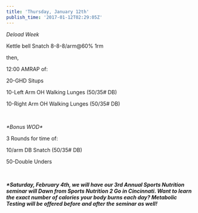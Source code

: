 ```yaml
---
title: 'Thursday, January 12th'
publish_time: '2017-01-12T02:29:05Z'
---
```


*Deload Week*

Kettle bell Snatch 8-8-8/arm\@60% 1rm

then,

12:00 AMRAP of:

20-GHD Situps

10-Left Arm OH Walking Lunges (50/35\# DB)

10-Right Arm OH Walking Lunges (50/35\# DB)

 

*\*Bonus WOD\**

3 Rounds for time of:

10/arm DB Snatch (50/35\# DB)

50-Double Unders

 

***\*Saturday, February 4th, we will have our 3rd Annual Sports
Nutrition seminar will Dawn from Sports Nutrition 2 Go in Cincinnati.
Want to learn the exact number of calories your body burns each day?
Metabolic Testing will be offered before and after the seminar as
well!***
